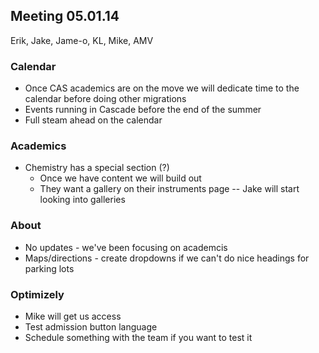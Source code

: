 ## Meeting 05.01.14
Erik, Jake, Jame-o, KL, Mike, AMV

### Calendar
* Once CAS academics are on the move we will dedicate time to the calendar before doing other migrations
* Events running in Cascade before the end of the summer
* Full steam ahead on the calendar

### Academics
* Chemistry has a special section (?)
    * Once we have content we will build out
    * They want a gallery on their instruments page -- Jake will start looking into galleries
    
### About
* No updates - we've been focusing on academcis
* Maps/directions - create dropdowns if we can't do nice headings for parking lots

### Optimizely
* Mike will get us access
* Test admission button language
* Schedule something with the team if you want to test it
